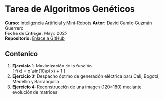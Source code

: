 # Tarea de Algoritmos Genéticos  
**Curso:** Inteligencia Artificial y Mini-Robots
**Autor:** David Camilo Guzmán Guerrero  
**Fecha de Entrega:** Mayo 2025  
**Repositorio:** [Enlace a GitHub](https://github.com/lmao813/Tarea_AlgoritmosGeneticos)  

## Contenido  
1. **Ejercicio 1:** Maximización de la función  
   \[
     f(x) = x \sin(10\pi x) + 1
   \]  
2. **Ejercicio 3:** Despacho óptimo de generación eléctrica para Cali, Bogotá, Medellín y Barranquilla  
3. **Ejercicio 4:** Reconstrucción de una imagen (120×180) mediante evolución de matrices  

